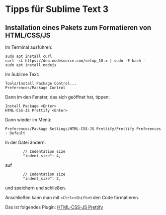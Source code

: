 # Tipps für Sublime Text 3

## Installation eines Pakets zum Formatieren von HTML/CSS/JS

Im Terminal ausführen:

```
sudo apt install curl
curl -sL https://deb.nodesource.com/setup_10.x | sudo -E bash -
sudo apt install nodejs
```

Im Sublime Text:

```
Tools/Install Package Control...
Preferences/Package Control
```

Dann im den Fenster, das sich geöffnet hat, tippen:

```
Install Package <Enter>
HTML-CSS-JS Prettify <Enter>
```

Dann wieder im Menü:

```
Preferences/Package Settings/HTML-CSS-JS Prettify/Prettify Preferences - Default
```

In der Datei ändern: 

```
        // Indentation size
        "indent_size": 4,
```

auf

```
        // Indentation size
        "indent_size": 2,
```

und speichern und schließen.

Anschließen kann man mit `<Ctrl><Shift>H` den Code formatieren.

Das ist folgendes Plugin: [HTML-CSS-JS Prettify](https://packagecontrol.io/packages/HTML-CSS-JS%20Prettify)

